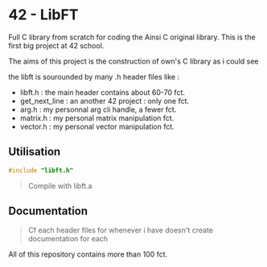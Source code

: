 # 42 - LibFT

Full C library from scratch for coding the Ainsi C original library.
This is the first big project at 42 school.

The aims of this project is the construction of own's C library as i could see

the libft is sourounded by many .h header files like :

- libft.h : the main header contains about 60-70 fct.
- get_next_line : an another 42 project : only one fct.
- arg.h : my personnal arg cli handle, a fewer fct.
- matrix.h : my personal matrix manipulation fct.
- vector.h : my personal vector manipulation fct.

## Utilisation

```c
#include "libft.h"
```

> Compile with libft.a

## Documentation

> Cf each header files for whenever i have doesn't create documentation for each

All of this repository contains more than 100 fct.
